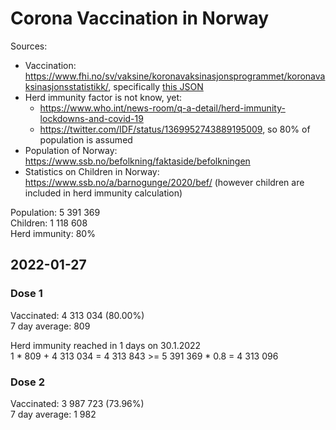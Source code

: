 # Corona Vaccination in Norway

Sources:

- Vaccination: <https://www.fhi.no/sv/vaksine/koronavaksinasjonsprogrammet/koronavaksinasjonsstatistikk/>, specifically [this JSON](https://www.fhi.no/api/chartdata/api/99119)
- Herd immunity factor is not know, yet:
  - <https://www.who.int/news-room/q-a-detail/herd-immunity-lockdowns-and-covid-19>
  - <https://twitter.com/IDF/status/1369952743889195009>, so 80% of population is assumed
- Population of Norway: <https://www.ssb.no/befolkning/faktaside/befolkningen>
- Statistics on Children in Norway: https://www.ssb.no/a/barnogunge/2020/bef/ (however children are included in herd immunity calculation)

Population: 5 391 369  
Children: 1 118 608  
Herd immunity: 80%  

## 2022-01-27

### Dose 1

Vaccinated: 4 313 034 (80.00%)  
7 day average: 809

Herd immunity reached in 1 days on 30.1.2022  
1 * 809 + 4 313 034 = 4 313 843 >= 5 391 369 * 0.8 = 4 313 096

### Dose 2

Vaccinated: 3 987 723 (73.96%)  
7 day average: 1 982

